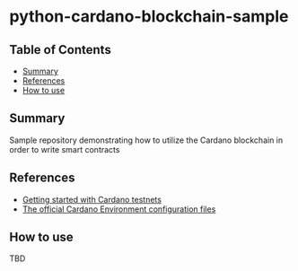 # python-cardano-blockchain-sample

## Table of Contents

+ [Summary](#summary)
+ [References](#references)
+ [How to use](#how-to-use)

## Summary

Sample repository demonstrating how to utilize the Cardano blockchain in order to write smart contracts

## References

- [Getting started with Cardano testnets](https://docs.cardano.org/cardano-testnet/getting-started/#:~:text=To%20get%20started%20and%20join,ada%20to%20test%20your%20transactions.)
- [The official Cardano Environment configuration files](https://book.world.dev.cardano.org/environments.html#vasil-dev)

## How to use

TBD